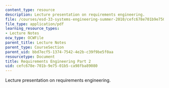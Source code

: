 ```yaml
---
content_type: resource
description: Lecture presentation on requirements engineering.
file: /courses/esd-33-systems-engineering-summer-2010/cefc678e701b9e7501b5ca98fba89080_MITESD_33SUM10_lec04b.pdf
file_type: application/pdf
learning_resource_types:
- Lecture Notes
ocw_type: OCWFile
parent_title: Lecture Notes
parent_type: CourseSection
parent_uid: bbd7ecf5-1374-7542-4e2b-c39f9be5f0aa
resourcetype: Document
title: Requirements Engineering Part 2
uid: cefc678e-701b-9e75-01b5-ca98fba89080
---
```

Lecture presentation on requirements engineering.